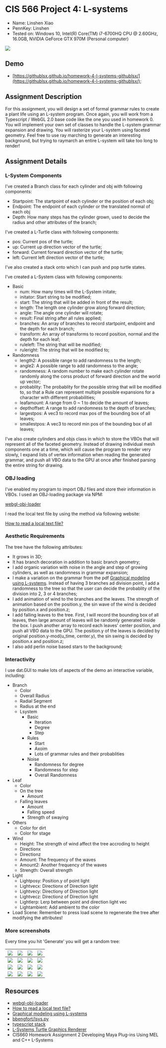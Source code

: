 # CIS 566 Project 4: L-systems

* Name: Linshen Xiao
* PennKey: Linshen
* Tested on: Windows 10, Intel(R) Core(TM) i7-6700HQ CPU @ 2.60GHz, 16.0GB, NVIDIA GeForce GTX 970M (Personal computer)

![](img/cover.png)

## Demo

- [https://githublsx.github.io/homework-4-l-systems-githublsx/](https://githublsx.github.io/homework-4-l-systems-githublsx/);

## Assignment Description

For this assignment, you will design a set of formal grammar rules to create
a plant life using an L-system program. Once again, you will work from a
Typescript / WebGL 2.0 base code like the one you used in homework 0. You will
implement your own set of classes to handle the L-system grammar expansion and
drawing. You will rasterize your L-system using faceted geometry. Feel free
to use ray marching to generate an interesting background, but trying to
raymarch an entire L-system will take too long to render!

## Assignment Details

### L-System Components
I've created a Branch class for each cylinder and obj with following components:

* Startpoint: The startpoint of each cylinder or the position of each obj;
* Endpoint: The endpoint of each cylinder or the translated normal of each obj
* Depth: How many steps has the cylinder grown, used to decide the radius and other attributes of the branch;

I've created a L-Turtle class with following components:

* pos: Current pos of the turtle;
* up: Current up direction vector of the turtle;
* forward: Current forward direction vector of the turtle;
* left: Current left direction vector of the turtle;

I've also created a stack onto which I can push and pop turtle states.

I've created a L-System class with following components:

* Basic
	*  num: How many times will the L-System initate;
	*  initator: Start string to be modified;
	*  start: The string that will be added in front of the result;
	*  length: The length one cylinder grow along forward direction;
	*  angle: The angle one cylinder will rotate;
	*  result: Final string after all rules applied; 
	*  branches: An array of branches to record startpoint, endpoint and the depth for each branch;
	*  transform: An array of transforms to record position, normal and the depth for each leaf;
	*  ruleleft: The string that will be modified;
	*  ruleright: The string that will be modified to;
*  Randomness
	*  length2: A possible range to add randomness to the length;
	*  angle2: A possible range to add randomness to the angle;
	*  randomness: A random number to make each cylinder rotate randomly along the corss product of forward direction and the world up vector;
	*  probablity: The probablity for the possible string that will be modified to, so that a Rule can represent multiple possible expansions for a character with different probabilities;
	*  leafamount: A range from 0 ~ 1 to decide the amount of leaves;
	*  depthoffset: A range to add randomness to the depth of branches;
    *  largestpos: A vec3 to record max pos of the bounding box of all leaves;
    *  smallestpos: A vec3 to record min pos of the bounding box of all leaves;

I've also create cylinders and objs class in which to store the VBOs that will represent all of the faceted geometry. Instead of drawing individual mesh components one at a time, which will cause the program to render very slowly, I expand lists of vertex information when reading the generated grammar, and push all VBO data to the GPU at once after finished parsing the entire string for drawing.

### OBJ loading
I've enabled my program to import OBJ files and store their information in VBOs. I used an OBJ-loading package via NPM:

[webgl-obj-loader](https://www.npmjs.com/package/webgl-obj-loader)

I read the local test file by using the method via following website:

[How to read a local text file?](https://stackoverflow.com/questions/14446447/how-to-read-a-local-text-file)

### Aesthetic Requirements
The tree have the following attributes:

* It grows in 3D;
* It has branch decoration in addition to basic branch geometry;
* I add organic variation with noise in the angle and step of growing cylinders, as well as randomness in grammar expansion;
* I make a variation on the grammar from the pdf [Graphical modeling using L-systems](http://algorithmicbotany.org/papers/abop/abop-ch1.pdf). Instead of having 3 branches ad division point, I add a randomness to the tree so that the user can decide the probablity of the division into 2, 3 or 4 branches;
* I add animation of wind to the branches and the leaves. The strength of animation based on the  position.y, the sin wave of the wind is decided by position.x and position.z;
* I add falling leaves to the tree. First, I will record the bounding box of all leaves, then large amount of leaves will be randomly generated inside the box. I push another array to record each leaves' center position, and push all VBO data to the GPU. The position.y of the leaves is decided by original position.y-mod(u_time, center.y), the sin swing is decided by position.x and position.z;
* I also add perlin noise based stars to the background;

### Interactivity
I use dat.GUI to make lots of aspects of the demo an interactive variable, including:

* Branch
	* Color
	* Overall Radius
	* Radial Segment
	* Radius at the end
	* Lsystem
		* Basic
			* Iteration
			* Degree
			* Step
		* Rules
			* Start
			* Axoim
			* Lots of grammar rules and their probablities
		* Noise
			* Randomness for degree
			* Randomness for step
			* Overall Randomness
* Leaf
	* Color
	* On the tree
		* Amount
	* Falling leaves
		* Amount
		* Falling speed
		* Strength of swaying
* Others
	* Color for dirt
	* Color for stage
* Wind
	* Height: The strength of wind affect the tree accroding to height
	* Directionx
	* Directionz
	* Amount: The frequency of the waves
	* Amount2: Another frequency of the waves
	* Strength: Overall strength
* Light
	* Lightposy: Position.y of point light
	* Lightvecx: Directionx of Direction light
	* Lightvecy: Directiony of Direction light
	* Lightvecz: Directionz of Direction light
	* Lightlerp: Lerp between point and direction light vec
	* Lightambient: Add ambient to the color
* Load Scene: Remember to press load scene to regenerate the tree after modifying the attributes!

### More screenshots

Every time you hit 'Generate' you will get a random tree:

|![](img/1.png)|![](img/2.png)|![](img/3.png)|![](img/4.png)|
|--------------|--------------|--------------|--------------|
|![](img/5.png)|![](img/6.png)|![](img/7.png)|![](img/8.png)|
|![](img/9.png)|![](img/10.png)|![](img/11.png)|![](img/12.png)|
|![](img/13.png)|![](img/14.png)|![](img/15.png)|![](img/16.png)|

## Resources

- [webgl-obj-loader](https://www.npmjs.com/package/webgl-obj-loader)
- [How to read a local text file?](https://stackoverflow.com/questions/14446447/how-to-read-a-local-text-file)
- [Graphical modeling using L-systems](http://algorithmicbotany.org/papers/abop/abop-ch1.pdf)
- [bbengfort/lsys.py](https://gist.github.com/bbengfort/11183420)
- [typescript stack](https://gist.github.com/rorysaur/d546a3ade03c2d2dd7c3)
- [L-Systems Turtle Graphics Renderer](http://www.kevs3d.co.uk/dev/lsystems/)
- CIS660 Homework Assignment 2 Developing Maya Plug-ins Using MEL and C++ L-Systems